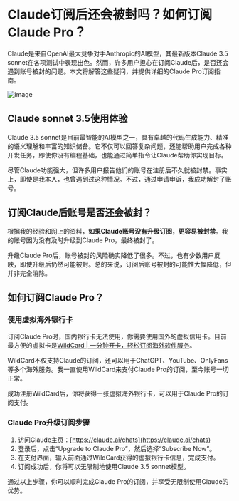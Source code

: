 # Claude订阅后还会被封吗？如何订阅Claude Pro？

Claude是来自OpenAI最大竞争对手Anthropic的AI模型，其最新版本Claude 3.5 sonnet在各项测试中表现出色。然而，许多用户担心在订阅Claude后，是否还会遇到账号被封的问题。本文将解答这些疑问，并提供详细的Claude Pro订阅指南。

![image](https://github.com/user-attachments/assets/96a13c97-8190-4686-8f85-4f15959f2587)

## Claude sonnet 3.5使用体验

Claude 3.5 sonnet是目前最智能的AI模型之一，具有卓越的代码生成能力、精准的语义理解和丰富的知识储备。它不仅可以回答复杂问题，还能帮助用户完成各种开发任务，即使你没有编程基础，也能通过简单指令让Claude帮助你实现目标。

尽管Claude功能强大，但许多用户报告他们的账号在注册后不久就被封禁。事实上，即使是我本人，也曾遇到过这种情况。不过，通过申请申诉，我成功解封了账号。

## 订阅Claude后账号是否还会被封？

根据我的经验和网上的资料，**如果Claude账号没有升级订阅，更容易被封禁**。我的账号因为没有及时升级到Claude Pro，最终被封了。

升级Claude Pro后，账号被封的风险确实降低了很多。不过，也有少数用户反映，即使升级后仍然可能被封。总的来说，订阅后账号被封的可能性大幅降低，但并非完全消除。

## 如何订阅Claude Pro？

### 使用虚拟海外银行卡

订阅Claude Pro时，国内银行卡无法使用，你需要使用国外的虚拟信用卡。目前最方便的虚拟卡是[WildCard | 一分钟开卡，轻松订阅海外软件服务](https://bit.ly/WildCardo)。

WildCard不仅支持Claude的订阅，还可以用于ChatGPT、YouTube、OnlyFans等多个海外服务。我一直使用WildCard来支付Claude Pro的订阅，至今账号一切正常。

成功注册WildCard后，你将获得一张虚拟海外银行卡，可以用于Claude Pro的订阅支付。

### Claude Pro升级订阅步骤

1. 访问Claude主页：[https://claude.ai/chats](https://claude.ai/chats)
2. 登录后，点击“Upgrade to Claude Pro”，然后选择“Subscribe Now”。
3. 在支付界面，输入前面通过WildCard获得的虚拟银行卡信息，完成支付。
4. 订阅成功后，你将可以无限制地使用Claude 3.5 sonnet模型。

通过以上步骤，你可以顺利完成Claude Pro的订阅，并享受无限制使用Claude的优势。

